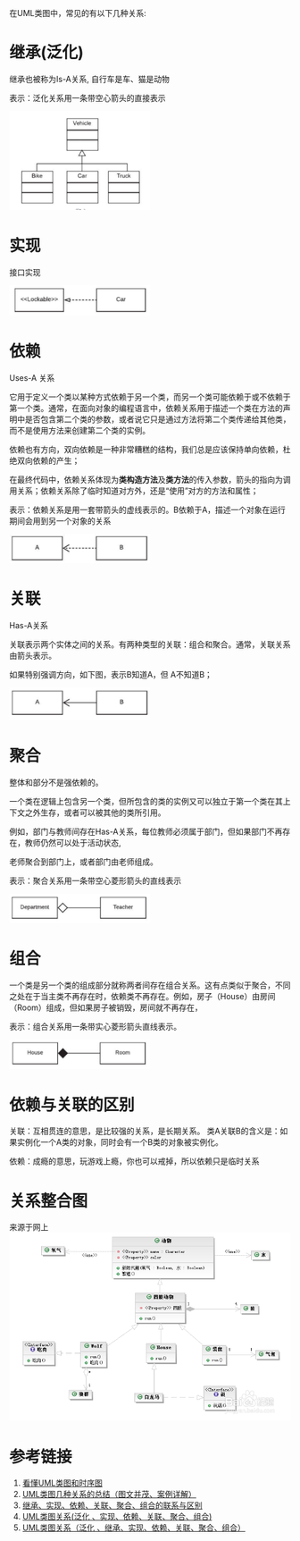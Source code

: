 
在UML类图中，常见的有以下几种关系: 
# 继承(泛化)

继承也被称为Is-A关系, 自行车是车、猫是动物

表示：泛化关系用一条带空心箭头的直接表示

<img src="./img/3424242343.jpg" width="50%" />

# 实现
接口实现

<img src="./img/1582868458sadasda.jpg" width="50%" />

# 依赖
Uses-A 关系

它用于定义一个类以某种方式依赖于另一个类，而另一个类可能依赖于或不依赖于第一个类。通常，在面向对象的编程语言中，依赖关系用于描述一个类在方法的声明中是否包含第二个类的参数，或者说它只是通过方法将第二个类传递给其他类，而不是使用方法来创建第二个类的实例。

依赖也有方向，双向依赖是一种非常糟糕的结构，我们总是应该保持单向依赖，杜绝双向依赖的产生；

在最终代码中，依赖关系体现为**类构造方法**及**类方法**的传入参数，箭头的指向为调用关系；依赖关系除了临时知道对方外，还是“使用”对方的方法和属性；

表示：依赖关系是用一套带箭头的虚线表示的。B依赖于A，描述一个对象在运行期间会用到另一个对象的关系

<img src="./img/457769fd.jpg" width="50%" />

# 关联
Has-A关系

关联表示两个实体之间的关系。有两种类型的关联：组合和聚合。通常，关联关系由箭头表示。

如果特别强调方向，如下图，表示B知道A，但 A不知道B；

<img src="./img/43545432da.jpg" width="50%" />


# 聚合

整体和部分不是强依赖的。

一个类在逻辑上包含另一个类，但所包含的类的实例又可以独立于第一个类在其上下文之外生存，或者可以被其他的类所引用。

例如，部门与教师间存在Has-A关系，每位教师必须属于部门，但如果部门不再存在，教师仍然可以处于活动状态,

老师聚合到部门上，或者部门由老师组成。

表示：聚合关系用一条带空心菱形箭头的直线表示

<img src="./img/4534534fjsd.jpg" width="50%" />


# 组合

一个类是另一个类的组成部分就称两者间存在组合关系。这有点类似于聚合，不同之处在于当主类不再存在时，依赖类不再存在。例如，房子（House）由房间（Room）组成，但如果房子被销毁，房间就不再存在，

表示：组合关系用一条带实心菱形箭头直线表示。

<img src="./img/4564645656fscas.jpg" width="50%" />

# 依赖与关联的区别

关联：互相贯连的意思，是比较强的关系，是长期关系。
类A关联B的含义是：如果实例化一个A类的对象，同时会有一个B类的对象被实例化。


依赖：成瘾的意思，玩游戏上瘾，你也可以戒掉，所以依赖只是临时关系



# 关系整合图

来源于网上
<img src="./img/9dc3cf58ccbf6c81a82b426bb53eb13532fa40d1.png" width="100%" />


# 参考链接

1. [看懂UML类图和时序图](https://design-patterns.readthedocs.io/zh_CN/latest/read_uml.html#id2)
2. [UML类图几种关系的总结（图文并茂、案例详解）](https://jingyan.baidu.com/article/ad310e80f7d5c01848f49e6b.html)
3. [继承、实现、依赖、关联、聚合、组合的联系与区别](https://www.jianshu.com/p/fe949c2f081a)
4. [UML类图关系(泛化 、实现、依赖、关联、聚合、组合)](https://blog.csdn.net/ochangwen/article/details/72621702)
5. [UML类图关系（泛化 、继承、实现、依赖、关联、聚合、组合）](https://www.cnblogs.com/olvo/archive/2012/05/03/2481014.html)